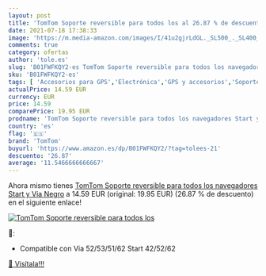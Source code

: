 ```yaml
---
layout: post
title: 'TomTom Soporte reversible para todos los al 26.87 % de descuento'
date: 2021-07-18 17:38:33
image: 'https://m.media-amazon.com/images/I/41u2gjrLdGL._SL500_._SL400_.jpg'
comments: true
category: ofertas
author: 'tole.es'
slug: 'B01FWFKQY2-es TomTom Soporte reversible para todos los navegadores Start...'
sku: 'B01FWFKQY2-es'
tags: [ 'Accesorios para GPS','Electrónica','GPS y accesorios','Soportes para GPS','tomtom', ]
actualPrice: 14.59 EUR
currency: EUR
price: 14.59
comparePrice: 19.95 EUR
prodname: 'TomTom Soporte reversible para todos los navegadores Start y Via  Negro'
country: 'es'
flag: '🇪🇸'
brand: 'TomTom'
buyurl: 'https://www.amazon.es/dp/B01FWFKQY2/?tag=tolees-21'
descuento: '26.87'
average: '11.5466666666667'
---
```


Ahora mismo tienes [TomTom Soporte reversible para todos los navegadores Start y Via  Negro](https://www.amazon.es/dp/B01FWFKQY2/?tag=tolees-21) a 14.59 EUR (original: 19.95 EUR) (26.87 %  de descuento) en el siguiente enlace!

[![TomTom Soporte reversible para todos los](https://m.media-amazon.com/images/I/41u2gjrLdGL._SL500_._SL400_.jpg)](https://www.amazon.es/dp/B01FWFKQY2/?tag=tolees-21)

🔎:

- Compatible con Via 52/53/51/62 Start 42/52/62

[🛒 Visítala!!!](https://www.amazon.es/dp/B01FWFKQY2/?tag=tolees-21)
